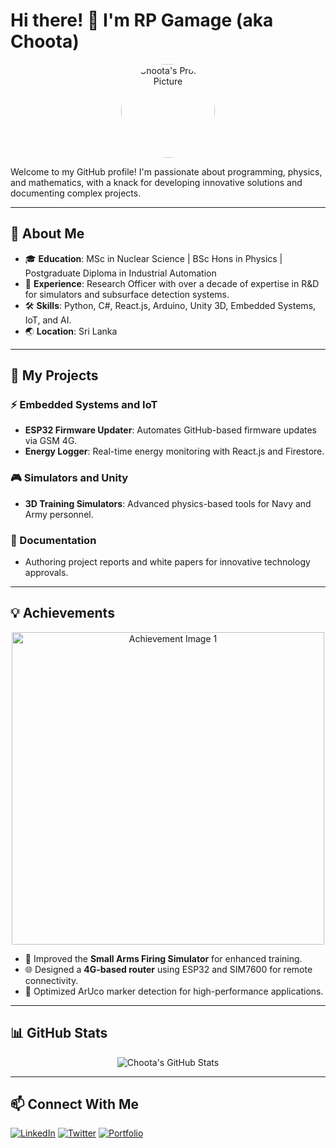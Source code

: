 # Hi there! 👋 I'm RP Gamage (aka Choota)

<p align="center">
  <img src="https://via.placeholder.com/150" alt="Choota's Profile Picture" width="150" style="border-radius: 50%;">
</p>

Welcome to my GitHub profile! I'm passionate about programming, physics, and mathematics, with a knack for developing innovative solutions and documenting complex projects.

---

## 🌟 About Me

- 🎓 **Education**: MSc in Nuclear Science | BSc Hons in Physics | Postgraduate Diploma in Industrial Automation  
- 💼 **Experience**: Research Officer with over a decade of expertise in R&D for simulators and subsurface detection systems.  
- 🛠 **Skills**: Python, C#, React.js, Arduino, Unity 3D, Embedded Systems, IoT, and AI.  
- 🌏 **Location**: Sri Lanka  

---

## 🚀 My Projects

### ⚡ Embedded Systems and IoT
- **ESP32 Firmware Updater**: Automates GitHub-based firmware updates via GSM 4G.  
- **Energy Logger**: Real-time energy monitoring with React.js and Firestore.

### 🎮 Simulators and Unity
- **3D Training Simulators**: Advanced physics-based tools for Navy and Army personnel.

### 📜 Documentation
- Authoring project reports and white papers for innovative technology approvals.

---

## 💡 Achievements

<p align="center">
  <img src="https://via.placeholder.com/500x300" alt="Achievement Image 1" width="500">
</p>

- 🔧 Improved the **Small Arms Firing Simulator** for enhanced training.  
- 🌐 Designed a **4G-based router** using ESP32 and SIM7600 for remote connectivity.  
- 🎯 Optimized ArUco marker detection for high-performance applications.

---

## 📊 GitHub Stats

<p align="center">
  <img src="https://github-readme-stats.vercel.app/api?username=your-username&show_icons=true&theme=radical" alt="Choota's GitHub Stats">
</p>

---

## 📫 Connect With Me

<p>
  <a href="https://linkedin.com/in/your-profile" target="_blank"><img src="https://via.placeholder.com/150x50" alt="LinkedIn"></a>  
  <a href="https://twitter.com/your-profile" target="_blank"><img src="https://via.placeholder.com/150x50" alt="Twitter"></a>  
  <a href="https://your-website.com" target="_blank"><img src="https://via.placeholder.com/150x50" alt="Portfolio"></a>  
</p>
